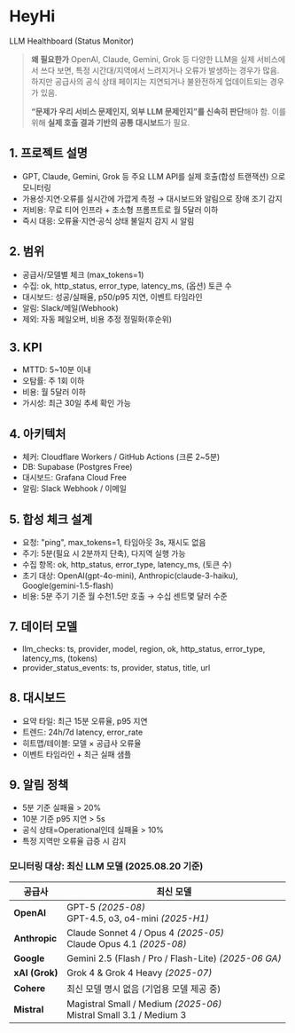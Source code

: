 # HeyHi
LLM Healthboard (Status Monitor)

> **왜 필요한가**
> OpenAI, Claude, Gemini, Grok 등 다양한 LLM을 실제 서비스에서 쓰다 보면, 특정 시간대/지역에서 느려지거나 오류가 발생하는 경우가 많음. 하지만 공급사의 공식 상태 페이지는 지연되거나 불완전하게 업데이트되는 경우가 있음.  
>
> **“문제가 우리 서비스 문제인지, 외부 LLM 문제인지”를 신속히 판단**해야 함. 이를 위해 **실제 호출 결과 기반의 공통 대시보드**가 필요.

## 1. 프로젝트 설명

- GPT, Claude, Gemini, Grok 등 주요 LLM API를 실제 호출(합성 트랜잭션) 으로 모니터링
- 가용성·지연·오류를 실시간에 가깝게 측정 → 대시보드와 알림으로 장애 조기 감지
- 저비용: 무료 티어 인프라 + 초소형 프롬프트로 월 5달러 이하
- 즉시 대응: 오류율·지연·공식 상태 불일치 감지 시 알림

## 2. 범위

- 공급사/모델별 체크 (max_tokens=1)
- 수집: ok, http_status, error_type, latency_ms, (옵션) 토큰 수
- 대시보드: 성공/실패율, p50/p95 지연, 이벤트 타임라인
- 알림: Slack/메일(Webhook)
- 제외: 자동 페일오버, 비용 추정 정밀화(후순위)

## 3. KPI

- MTTD: 5~10분 이내
- 오탐률: 주 1회 이하
- 비용: 월 5달러 이하
- 가시성: 최근 30일 추세 확인 가능

## 4. 아키텍처

- 체커: Cloudflare Workers / GitHub Actions (크론 2~5분)
- DB: Supabase (Postgres Free)
- 대시보드: Grafana Cloud Free
- 알림: Slack Webhook / 이메일

## 5. 합성 체크 설계

- 요청: "ping", max_tokens=1, 타임아웃 3s, 재시도 없음
- 주기: 5분(필요 시 2분까지 단축), 다지역 실행 가능
- 수집 항목: ok, http_status, error_type, latency_ms, (토큰 수)
- 초기 대상: OpenAI(gpt-4o-mini), Anthropic(claude-3-haiku), Google(gemini-1.5-flash)
- 비용: 5분 주기 기준 월 수천1.5만 호출 → 수십 센트몇 달러 수준

## 7. 데이터 모델

- llm_checks: ts, provider, model, region, ok, http_status, error_type, latency_ms, (tokens)
- provider_status_events: ts, provider, status, title, url

## 8. 대시보드

- 요약 타일: 최근 15분 오류율, p95 지연
- 트렌드: 24h/7d latency, error_rate
- 히트맵/테이블: 모델 × 공급사 오류율
- 이벤트 타임라인 + 최근 실패 샘플

## 9. 알림 정책

- 5분 기준 실패율 > 20%
- 10분 기준 p95 지연 > 5s
- 공식 상태=Operational인데 실패율 > 10%
- 특정 지역만 오류율 급증 시 감지


###  모니터링 대상: 최신 LLM 모델 (2025.08.20 기준)

| 공급사          | 최신 모델                                                                  |
|---------------|--------------------------------------------------------------------------|
| **OpenAI**    | GPT-5 *(2025-08)*<br>GPT-4.5, o3, o4-mini *(2025-H1)*                    | 
| **Anthropic** | Claude Sonnet 4 / Opus 4 *(2025-05)*<br>Claude Opus 4.1 *(2025-08)*      |
| **Google**    | Gemini 2.5 (Flash / Pro / Flash-Lite) *(2025-06 GA)*                     |
| **xAI (Grok)**| Grok 4 & Grok 4 Heavy *(2025-07)*                                        |
| **Cohere**    | 최신 모델 명시 없음 (기업용 모델 제공 중)                                         |
| **Mistral**   | Magistral Small / Medium *(2025-06)*<br>Mistral Small 3.1 / Medium 3     |
